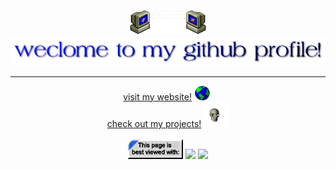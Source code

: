 <p align="center">
  <img width = 128 src="https://github.com/Darmanitan/darmanitan/blob/main/imgs/email.gif">
  <img src="https://github.com/Darmanitan/darmanitan/blob/main/imgs/welcome.png">
  <hr>
  <div align="center">
  <a href=http://cats-are-awesome.xyz>visit my website!</a> <img width = 30 src="https://github.com/Darmanitan/darmanitan/blob/main/imgs/globeputar.gif">
  <br>
  <a href=https://github.com/Darmanitan?tab=repositories>check out my projects!</a> <img width = 40 src="https://github.com/Darmanitan/darmanitan/blob/main/imgs/skull.gif"> <br> <br>
  <img src="https://github.com/Darmanitan/darmanitan/blob/main/imgs/Iexplorer.gif">
  <img src="https://camo.githubusercontent.com/559341e215ed4ee7aede9b55e690fe6a5ea6420b4dbd0d7447144f4c73569db4/68747470733a2f2f63372e706d2f696d672f6e6f74657061642d6c6f676f332e676966">
  <img src="https://camo.githubusercontent.com/b95a3b82d31c08b16e94759c9878d6d71abad7e2c07b7a1dfac11e8ed5cc30dd/68747470733a2f2f616e6c756361732e6e656f6369746965732e6f72672f77696e7261722e676966">
</div>
</p>
